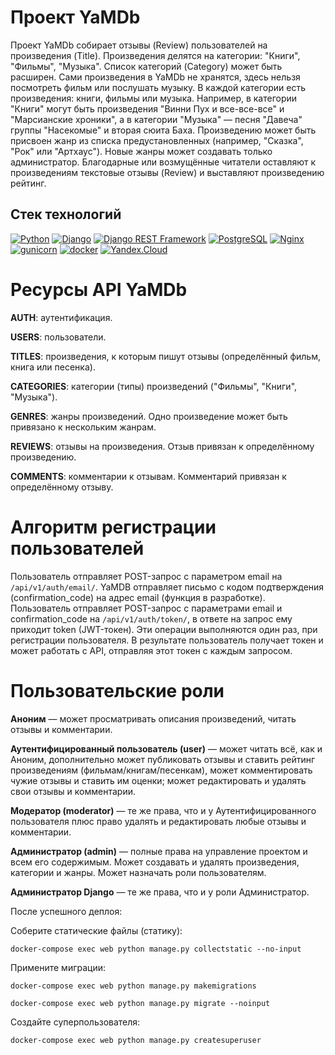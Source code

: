 # Проект YaMDb
Проект YaMDb собирает отзывы (Review) пользователей на произведения (Title). Произведения делятся на категории: "Книги", "Фильмы", "Музыка". Список категорий (Category) может быть расширен.
Сами произведения в YaMDb не хранятся, здесь нельзя посмотреть фильм или послушать музыку.
В каждой категории есть произведения: книги, фильмы или музыка. Например, в категории "Книги" могут быть произведения "Винни Пух и все-все-все" и "Марсианские хроники", а в категории "Музыка" — песня "Давеча" группы "Насекомые" и вторая сюита Баха. Произведению может быть присвоен жанр из списка предустановленных (например, "Сказка", "Рок" или "Артхаус"). Новые жанры может создавать только администратор.
Благодарные или возмущённые читатели оставляют к произведениям текстовые отзывы (Review) и выставляют произведению рейтинг.

## Стек технологий

[![Python](https://img.shields.io/badge/-Python-464646?style=flat-square&logo=Python)](https://www.python.org/)
[![Django](https://img.shields.io/badge/-Django-464646?style=flat-square&logo=Django)](https://www.djangoproject.com/)
[![Django REST Framework](https://img.shields.io/badge/-Django%20REST%20Framework-464646?style=flat-square&logo=Django%20REST%20Framework)](https://www.django-rest-framework.org/)
[![PostgreSQL](https://img.shields.io/badge/-PostgreSQL-464646?style=flat-square&logo=PostgreSQL)](https://www.postgresql.org/)
[![Nginx](https://img.shields.io/badge/-NGINX-464646?style=flat-square&logo=NGINX)](https://nginx.org/ru/)
[![gunicorn](https://img.shields.io/badge/-gunicorn-464646?style=flat-square&logo=gunicorn)](https://gunicorn.org/)
[![docker](https://img.shields.io/badge/-Docker-464646?style=flat-square&logo=docker)](https://www.docker.com/)
[![Yandex.Cloud](https://img.shields.io/badge/-Yandex.Cloud-464646?style=flat-square&logo=Yandex.Cloud)](https://cloud.yandex.ru/)


# Ресурсы API YaMDb
**AUTH**: аутентификация.

**USERS**: пользователи.

**TITLES**: произведения, к которым пишут отзывы (определённый фильм, книга или песенка).

**CATEGORIES**: категории (типы) произведений ("Фильмы", "Книги", "Музыка").

**GENRES**: жанры произведений. Одно произведение может быть привязано к нескольким жанрам.

**REVIEWS**: отзывы на произведения. Отзыв привязан к определённому произведению.

**COMMENTS**: комментарии к отзывам. Комментарий привязан к определённому отзыву.

# Алгоритм регистрации пользователей
Пользователь отправляет POST-запрос с параметром email на `/api/v1/auth/email/`.
YaMDB отправляет письмо с кодом подтверждения (confirmation_code) на адрес email (функция в разработке).
Пользователь отправляет POST-запрос с параметрами email и confirmation_code на `/api/v1/auth/token/`, в ответе на запрос ему приходит token (JWT-токен).
Эти операции выполняются один раз, при регистрации пользователя. В результате пользователь получает токен и может работать с API, отправляя этот токен с каждым запросом.

# Пользовательские роли
**Аноним** — может просматривать описания произведений, читать отзывы и комментарии.

**Аутентифицированный пользователь (user)** — может читать всё, как и Аноним, дополнительно может публиковать отзывы и ставить рейтинг произведениям (фильмам/книгам/песенкам), может комментировать чужие отзывы и ставить им оценки; может редактировать и удалять свои отзывы и комментарии.

**Модератор (moderator)** — те же права, что и у Аутентифицированного пользователя плюс право удалять и редактировать любые отзывы и комментарии.

**Администратор (admin)** — полные права на управление проектом и всем его содержимым. Может создавать и удалять произведения, категории и жанры. Может назначать роли пользователям.

**Администратор Django** — те же права, что и у роли Администратор.


После успешного деплоя:

Соберите статические файлы (статику):

```docker-compose exec web python manage.py collectstatic --no-input```

Примените миграции:

```docker-compose exec web python manage.py makemigrations```

```docker-compose exec web python manage.py migrate --noinput```

Создайте суперпользователя:

```docker-compose exec web python manage.py createsuperuser```
